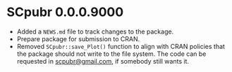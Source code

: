 # SCpubr 0.0.0.9000

- Added a `NEWS.md` file to track changes to the package.
- Prepare package for submission to CRAN.
- Removed `SCpubr::save_Plot()` function to align with CRAN policies that the package should not write to the file system. The code can be requested in scpubr@gmail.com, if somebody still wants it.

